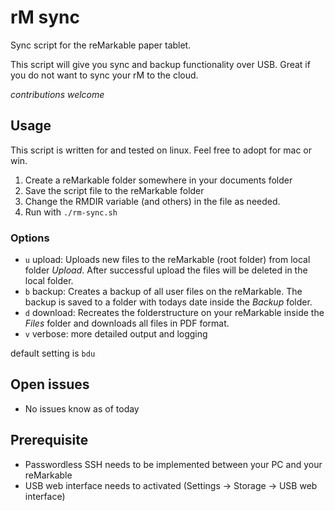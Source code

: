 # rM sync

Sync script for the reMarkable paper tablet.

This script will give you sync and backup functionality over USB. Great if you do not want to sync your rM to the cloud.

_contributions welcome_

## Usage

This script is written for and tested on linux. Feel free to adopt for mac or win.

 1. Create a reMarkable folder somewhere in your documents folder
 2. Save the script file to the reMarkable folder
 3. Change the RMDIR variable (and others) in the file as needed.
 4. Run with `./rm-sync.sh`
 
### Options

 * `u` upload: Uploads new files to the reMarkable (root folder) from local folder _Upload_. After successful upload the files will be deleted in the local folder.
 * `b` backup: Creates a backup of all user files on the reMarkable. The backup is saved to a folder with todays date inside the _Backup_ folder.
 * `d` download: Recreates the folderstructure on your reMarkable inside the _Files_ folder and downloads all files in PDF format.
 * `v` verbose: more detailed output and logging
 
 default setting is `bdu`

## Open issues

 * No issues know as of today

## Prerequisite

 * Passwordless SSH needs to be implemented between your PC and your reMarkable
 * USB web interface needs to activated (Settings -> Storage -> USB web interface)

